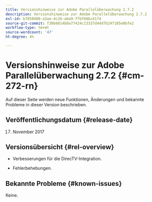 ```yaml
---
title: Versionshinweise zur Adobe Parallelüberwachung 2.7.2
description: Versionshinweise zur Adobe Parallelüberwachung 2.7.2
exl-id: b7850400-a3ae-4c26-aba9-ffbf68bc41f4
source-git-commit: f30b6814b8a77424c13337d44d7b247105e0bfe2
workflow-type: tm+mt
source-wordcount: '47'
ht-degree: 4%

---
```


# Versionshinweise zur Adobe Parallelüberwachung 2.7.2 {#cm-272-rn}

Auf dieser Seite werden neue Funktionen, Änderungen und bekannte Probleme in dieser Version beschrieben.

## Veröffentlichungsdatum {#release-date}

17. November 2017

## Versionsübersicht {#rel-overview}

* Verbesserungen für die DirecTV-Integration.

* Fehlerbehebungen.



## Bekannte Probleme {#known-issues}

Keine.
